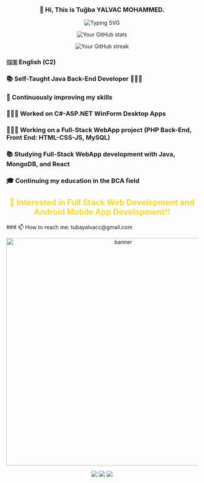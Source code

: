 <h3 align="center">👋 Hi, This is Tuğba YALVAC MOHAMMED.</h3>
<p align="center">
  <img src="https://readme-typing-svg.herokuapp.com?font=Fira+Code&size=22&pause=1000&color=F7D733&center=true&vCenter=true&width=435&lines=Web+Developer;Open+Source+Enthusiast;Lifelong+Learner;Problem+Solver" alt="Typing SVG" />
</p>

<p align="center">
  <img src="https://github-readme-stats.vercel.app/api?username=yourusername&show_icons=true&theme=radical" alt="Your GitHub stats" />
</p>

<p align="center">
  <img src="https://github-readme-streak-stats.herokuapp.com/?user=yourusername&theme=radical" alt="Your GitHub streak" />
</p>

### 🇬🇧 English (C2)
### 📚 Self-Taught Java Back-End Developer 👩🏻‍💻
### 🔨 Continuously improving my skills
### 👩🏻‍💻 Worked on C#-ASP.NET WinForm Desktop Apps
### 👩🏻‍💻 Working on a Full-Stack WebApp project (PHP Back-End, Front End: HTML-CSS-JS, MySQL)
### 📚 Studying Full-Stack WebApp development with Java, MongoDB, and React
### 🎓 Continuing my education in the BCA field
<h2 align="center" style="color: #f7d733; text-shadow: 0px 0px 8px #fff;">👀 Interested in Full Stack Web Development and Android Mobile App Development!!</h2>
### 📫 How to reach me: tubayalvacc@gmail.com

<p align="center">
  <img src="https://your-custom-banner-url.com/banner.gif" alt="banner" width="600"/>
</p>

<p align="center">
  <img src="https://img.shields.io/badge/Code-Python-informational?style=flat&logo=python&logoColor=white&color=2bbc8a"/>
  <img src="https://img.shields.io/badge/Tool-Docker-informational?style=flat&logo=docker&logoColor=white&color=2bbc8a"/>
  <img src="https://img.shields.io/badge/Cloud-AWS-informational?style=flat&logo=amazon-aws&logoColor=white&color=2bbc8a"/>
</p>
